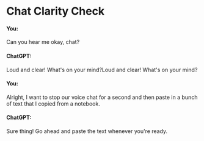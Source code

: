 # Chat Clarity Check

#### You:
Can you hear me okay, chat?

#### ChatGPT:
Loud and clear! What's on your mind?Loud and clear! What's on your mind?


#### You:
Alright, I want to stop our voice chat for a second and then paste in a bunch of text that I copied from a notebook.

#### ChatGPT:
Sure thing! Go ahead and paste the text whenever you're ready.
